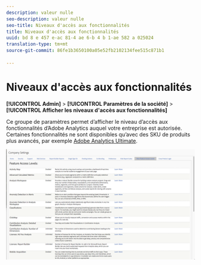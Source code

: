 ```yaml
---
description: valeur nulle
seo-description: valeur nulle
seo-title: Niveaux d'accès aux fonctionnalités
title: Niveaux d'accès aux fonctionnalités
uuid: bd 8 e 457 e-ac 81-4 ae 6-b 4 b 1-ae 582 a 025024
translation-type: tm+mt
source-git-commit: 86fe1b3650100a05e52fb2102134fee515c871b1

---
```



# Niveaux d'accès aux fonctionnalités

**[!UICONTROL Admin]** &gt; **[!UICONTROL Paramètres de la société]** &gt; **[!UICONTROL Afficher les niveaux d'accès aux fonctionnalités]**

Ce groupe de paramètres permet d’afficher le niveau d’accès aux fonctionnalités d’Adobe Analytics auquel votre entreprise est autorisée. Certaines fonctionnalités ne sont disponibles qu’avec des SKU de produits plus avancés, par exemple [Adobe Analytics Ultimate](https://www.adobe.com/data-analytics-cloud/analytics/ultimate.html).

![](assets/feature-access-levels.png)

